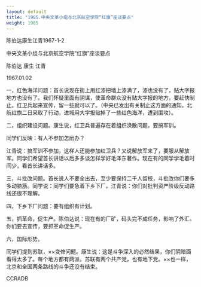 ```yaml
---
layout: default
title: "1985.中央文革小组与北京航空学院“红旗”座谈要点"
weight: 1985
---
```


陈伯达康生江青1967-1-2

中央文革小组与北京航空学院“红旗”座谈要点

陈伯达 康生 江青

1967.01.02

一，红色海洋问题：首长说现在街上用红漆把墙上漆满了，漆也没有了，贴大字报地方也没有了。我们怀疑里面有阴谋，使革命群众没有贴大字报的地方，要赶快制止。红卫兵起来宣传，留一些就可以了。（中央已发出有关制止这方面的通知。北航红旗二日采取了行动，进城用大字报贴掉了一些红色海洋，遭到围攻）。

二，组织建设问题。康生说，红卫兵普遍存在着组织涣散问题，要搞军训。

同学们反映：有人不参加怎麽办？

江青说：搞军训不参加，这样人还能参加红卫兵？又说解放军来了，要服从解放军。同学们希望首长讲话以后多多谈怎样学好毛泽东著作。现在有的同学学毛着时间少，看首长讲话多。

三，斗批改问题。首长说人不要全出去，至少要保持二千人留校，斗批改你们要多多动脑筋。同学说：同学们要急着下乡下厂。江青说：你们对批判资产阶级反动路线还很不理解。

四，下乡下厂问题：要有组织有计划。

五，抓革命，促生产。陈伯达说：现在有的厂矿，码头完不成任务，影响了外汇。你们要去宣传，要抓革命促生产。

六，国际形势。

同学们提到苏联，××变修问题。康生说：这是斗争深入的必然结果，你们阴暗面看得太多了。每个地方都有两派。苏联有两个共产党，也有地下党。××也一样，北京和全国两条路线的斗争还没有结束。

CCRADB

